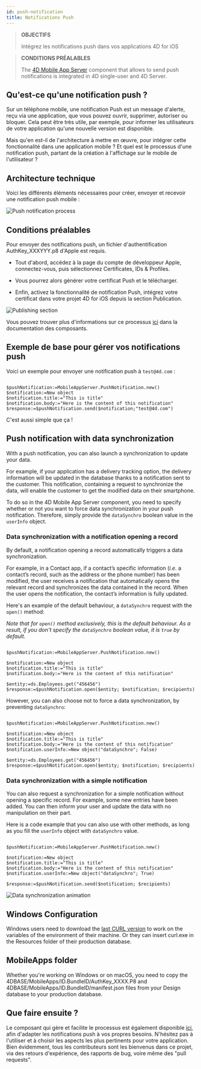 ```yaml
---
id: push-notification
title: Notifications Push
---
```


> **OBJECTIFS**
> 
> Intégrez les notifications push dans vos applications 4D for iOS

> **CONDITIONS PRÉALABLES**
> 
> The [4D Mobile App Server](https://github.com/4d-for-ios/4D-Mobile-App-Server) component that allows to send push notifications is integrated in 4D single-user and 4D Server.

## Qu'est-ce qu'une notification push ?

Sur un téléphone mobile, une notification Push est un message d'alerte, reçu via une application, que vous pouvez ouvrir, supprimer, autoriser ou bloquer. Cela peut être très utile, par exemple, pour informer les utilisateurs de votre application qu'une nouvelle version est disponible.

Mais qu'en est-il de l'architecture à mettre en œuvre, pour intégrer cette fonctionnalité dans une application mobile ? Et quel est le processus d'une notification push, partant de la création à l'affichage sur le mobile de l'utilisateur ?

## Architecture technique

Voici les différents éléments nécessaires pour créer, envoyer et recevoir une notification push mobile :

![Push notification process](assets/en/push-notification/4D-for-ios-push-notification.png)

## Conditions préalables

Pour envoyer des notifications push, un fichier d'authentification AuthKey_XXXYYY.p8 d'Apple est requis.

* Tout d'abord, accédez à la page du compte de développeur Apple, connectez-vous, puis sélectionnez Certificates, IDs & Profiles.

* Vous pourrez alors générer votre certificat Push et le télécharger.

* Enfin, activez la fonctionnalité de notification Push, intégrez votre certificat dans votre projet 4D for iOS depuis la section Publication.

![Publishing section](assets/en/push-notification/push-notification-publishing-section.png)

Vous pouvez trouver plus d'informations sur ce processus [ici](https://github.com/4d-for-ios/4D-Mobile-App-Server/blob/master/Documentation/Classes/PushNotification.md) dans la documentation des composants.

## Exemple de base pour gérer vos notifications push

Voici un exemple pour envoyer une notification push à `test@4d.com` :

```4d

$pushNotification:=MobileAppServer.PushNotification.new() 
$notification:=New object 
$notification.title:="This is title" 
$notification.body:="Here is the content of this notification" 
$response:=$pushNotification.send($notification;"test@4d.com")

```

C'est aussi simple que ça !

## Push notification with data synchronization

With a push notification, you can also launch a synchronization to update your data.

For example, if your application has a delivery tracking option, the delivery information will be updated in the database thanks to a notification sent to the customer. This notification, containing a request to synchronize the data, will enable the customer to get the modified data on their smartphone.

To do so in the 4D Mobile App Server component, you need to specify whether or not you want to force data synchronization in your push notification. Therefore, simply provide the `dataSynchro` boolean value in the `userInfo` object.

### Data synchronization with a notification opening a record

By default, a notification opening a record automatically triggers a data synchronization.

For example, in a Contact app, if a contact’s specific information (*i.e.* a contact’s record, such as the address or the phone number) has been modified, the user receives a notification that automatically opens the relevant record and synchronizes the data contained in the record. When the user opens the notification, the contact’s information is fully updated.

Here's an example of the default behaviour, a `dataSynchro` request with the `open()` method:

*Note that for `open()` method exclusively, this is the default behaviour. As a result, if you don't specify the `dataSynchro` boolean value, it is `true` by default.*

```4d

$pushNotification:=MobileAppServer.PushNotification.new()

$notification:=New object
$notification.title:="This is title" 
$notification.body:="Here is the content of this notification" 

$entity:=ds.Employees.get("456456")
$response:=$pushNotification.open($entity; $notification; $recipients)

```

However, you can also choose not to force a data synchronization, by preventing `dataSynchro`:

```4D 

$pushNotification:=MobileAppServer.PushNotification.new()

$notification:=New object
$notification.title:="This is title" 
$notification.body:="Here is the content of this notification" 
$notification.userInfo:=New object("dataSynchro"; False)

$entity:=ds.Employees.get("456456")
$response:=$pushNotification.open($entity; $notification; $recipients)

```
### Data synchronization with a simple notification

You can also request a synchronization for a simple notification without opening a specific record. For example, some new entries have been added. You can then inform your user and update the data with no manipulation on their part.

Here is a code example that you can also use with other methods, as long as you fill the `userInfo` object with `dataSynchro` value.

```4d

$pushNotification:=MobileAppServer.PushNotification.new()

$notification:=New object
$notification.title:="This is title" 
$notification.body:="Here is the content of this notification" 
$notification.userInfo:=New object("dataSynchro"; True)

$response:=$pushNotification.send($notification; $recipients)

```
![Data synchronization animation](assets/en/push-notification/pushandSynchro.gif)

## Windows Configuration

Windows users need to download the [last CURL version](https://curl.se/download.html) to work on the variables of the environment of their machine. Or they can insert curl.exe in the Resources folder of their production database.

## MobileApps folder

Whether you're working on Windows or on macOS, you need to copy the 4DBASE/MobileApps/ID.BundleID/AuthKey_XXXX.P8 and 4DBASE/MobileApps/ID.BundleID/manifest.json files from your Design database to your production database.

## Que faire ensuite ?

Le composant qui gère et facilite le processus est également disponible [ici](https://github.com/4d-for-ios/4D-Mobile-App-Server/blob/master/Documentation/Classes/PushNotification.md), afin d'adapter les notifications push à vos propres besoins. N'hésitez pas à l'utiliser et à choisir les aspects les plus pertinents pour votre application. Bien évidemment, tous les contributeurs sont les bienvenus dans ce projet, via des retours d'expérience, des rapports de bug, voire même des "pull requests".


